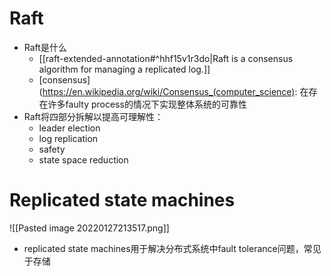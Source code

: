 # Raft
- Raft是什么
	- [[raft-extended-annotation#^hhf15v1r3do|Raft is a consensus algorithm for managing a replicated log.]]
	- [consensus](https://en.wikipedia.org/wiki/Consensus_(computer_science): 在存在许多faulty process的情况下实现整体系统的可靠性
- Raft将四部分拆解以提高可理解性：
	- leader election
	- log replication
	- safety
	- state space reduction
# Replicated state machines
![[Pasted image 20220127213517.png]]
- replicated state machines用于解决分布式系统中fault tolerance问题，常见于存储
